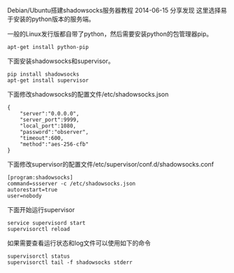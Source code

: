 Debian/Ubuntu搭建shadowsocks服务器教程
2014-06-15
分享发现
这里选择易于安装的python版本的服务端。

一般的Linux发行版都自带了python，然后需要安装python的包管理器pip。

	apt-get install python-pip

下面安装shadowsocks和supervisor。
	
	pip install shadowsocks
	apt-get install supervisor

下面修改shadowsocks的配置文件/etc/shadowsocks.json

	{
	    "server":"0.0.0.0",
	    "server_port":9999,
	    "local_port":1080,
	    "password":"observer",
	    "timeout":600,
	    "method":"aes-256-cfb"
	}

下面修改supervisor的配置文件/etc/supervisor/conf.d/shadowsocks.conf

	[program:shadowsocks]
	command=ssserver -c /etc/shadowsocks.json
	autorestart=true
	user=nobody

下面开始运行supervisor

	service supervisord start
	supervisorctl reload

如果需要查看运行状态和log文件可以使用如下的命令

	supervisorctl status
	supervisorctl tail -f shadowsocks stderr